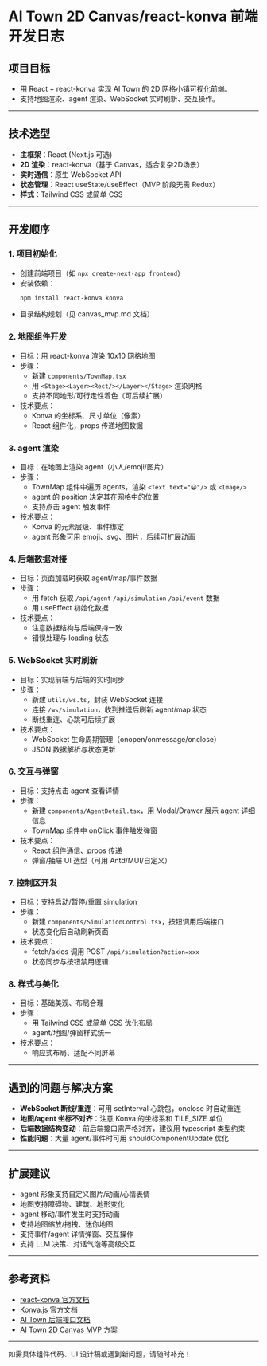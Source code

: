 # AI Town 2D Canvas/react-konva 前端开发日志

## 项目目标
- 用 React + react-konva 实现 AI Town 的 2D 网格小镇可视化前端。
- 支持地图渲染、agent 渲染、WebSocket 实时刷新、交互操作。

---

## 技术选型
- **主框架**：React (Next.js 可选)
- **2D 渲染**：react-konva（基于 Canvas，适合复杂2D场景）
- **实时通信**：原生 WebSocket API
- **状态管理**：React useState/useEffect（MVP 阶段无需 Redux）
- **样式**：Tailwind CSS 或简单 CSS

---

## 开发顺序

### 1. 项目初始化
- 创建前端项目（如 `npx create-next-app frontend`）
- 安装依赖：
  ```bash
  npm install react-konva konva
  ```
- 目录结构规划（见 canvas_mvp.md 文档）

### 2. 地图组件开发
- 目标：用 react-konva 渲染 10x10 网格地图
- 步骤：
  - 新建 `components/TownMap.tsx`
  - 用 `<Stage><Layer><Rect/></Layer></Stage>` 渲染网格
  - 支持不同地形/可行走性着色（可后续扩展）
- 技术要点：
  - Konva 的坐标系、尺寸单位（像素）
  - React 组件化，props 传递地图数据

### 3. agent 渲染
- 目标：在地图上渲染 agent（小人/emoji/图片）
- 步骤：
  - TownMap 组件中遍历 agents，渲染 `<Text text="😀"/>` 或 `<Image/>`
  - agent 的 position 决定其在网格中的位置
  - 支持点击 agent 触发事件
- 技术要点：
  - Konva 的元素层级、事件绑定
  - agent 形象可用 emoji、svg、图片，后续可扩展动画

### 4. 后端数据对接
- 目标：页面加载时获取 agent/map/事件数据
- 步骤：
  - 用 fetch 获取 `/api/agent` `/api/simulation` `/api/event` 数据
  - 用 useEffect 初始化数据
- 技术要点：
  - 注意数据结构与后端保持一致
  - 错误处理与 loading 状态

### 5. WebSocket 实时刷新
- 目标：实现前端与后端的实时同步
- 步骤：
  - 新建 `utils/ws.ts`，封装 WebSocket 连接
  - 连接 `/ws/simulation`，收到推送后刷新 agent/map 状态
  - 断线重连、心跳可后续扩展
- 技术要点：
  - WebSocket 生命周期管理（onopen/onmessage/onclose）
  - JSON 数据解析与状态更新

### 6. 交互与弹窗
- 目标：支持点击 agent 查看详情
- 步骤：
  - 新建 `components/AgentDetail.tsx`，用 Modal/Drawer 展示 agent 详细信息
  - TownMap 组件中 onClick 事件触发弹窗
- 技术要点：
  - React 组件通信、props 传递
  - 弹窗/抽屉 UI 选型（可用 Antd/MUI/自定义）

### 7. 控制区开发
- 目标：支持启动/暂停/重置 simulation
- 步骤：
  - 新建 `components/SimulationControl.tsx`，按钮调用后端接口
  - 状态变化后自动刷新页面
- 技术要点：
  - fetch/axios 调用 POST `/api/simulation?action=xxx`
  - 状态同步与按钮禁用逻辑

### 8. 样式与美化
- 目标：基础美观、布局合理
- 步骤：
  - 用 Tailwind CSS 或简单 CSS 优化布局
  - agent/地图/弹窗样式统一
- 技术要点：
  - 响应式布局、适配不同屏幕

---

## 遇到的问题与解决方案

- **WebSocket 断线/重连**：可用 setInterval 心跳包，onclose 时自动重连
- **地图/agent 坐标不对齐**：注意 Konva 的坐标系和 TILE_SIZE 单位
- **后端数据结构变动**：前后端接口需严格对齐，建议用 typescript 类型约束
- **性能问题**：大量 agent/事件时可用 shouldComponentUpdate 优化

---

## 扩展建议
- agent 形象支持自定义图片/动画/心情表情
- 地图支持障碍物、建筑、地形变化
- agent 移动/事件发生时支持动画
- 支持地图缩放/拖拽、迷你地图
- 支持事件/agent 详情弹窗、交互操作
- 支持 LLM 决策、对话气泡等高级交互

---

## 参考资料
- [react-konva 官方文档](https://konvajs.org/docs/react/)
- [Konva.js 官方文档](https://konvajs.org/docs/)
- [AI Town 后端接口文档](http://127.0.0.1:8000/docs)
- [AI Town 2D Canvas MVP 方案](./frontend_2d_canvas_mvp.md)

---

如需具体组件代码、UI 设计稿或遇到新问题，请随时补充！ 